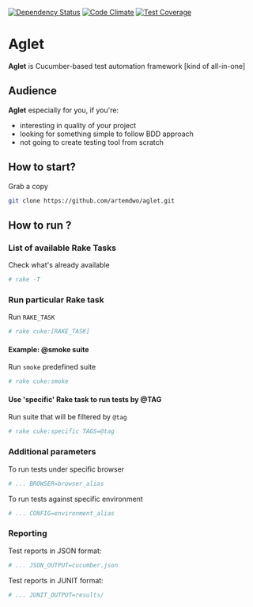 [![Dependency Status](https://gemnasium.com/artemdwo/aglet.svg)](https://gemnasium.com/artemdwo/aglet)
[![Code Climate](https://codeclimate.com/github/artemdwo/aglet/badges/gpa.svg)](https://codeclimate.com/github/artemdwo/aglet)
[![Test Coverage](https://codeclimate.com/github/artemdwo/aglet/badges/coverage.svg)](https://codeclimate.com/github/artemdwo/aglet)

# Aglet

**Aglet** is Cucumber-based test automation framework [kind of all-in-one]

## Audience
**Aglet** especially for you, if you're:

 - interesting in quality of your project
 - looking for something simple to follow BDD approach
 - not going to create testing tool from scratch
 
## How to start?
Grab a copy
```bash
git clone https://github.com/artemdwo/aglet.git
```
## How to run ?
### List of available Rake Tasks
Check what's already available
```bash
# rake -T
```
### Run particular Rake task
Run `RAKE_TASK`
```bash
# rake cuke:[RAKE_TASK]
```
#### Example: @smoke suite
Run `smoke` predefined suite
```bash
# rake cuke:smoke
```
#### Use 'specific' Rake task to run tests by @TAG
Run suite that will be filtered by `@tag`
```bash
# rake cuke:specific TAGS=@tag
```
### Additional parameters
To run tests under specific browser

```bash
# ... BROWSER=browser_alias
```

To run tests against specific environment

```bash
# ... CONFIG=environment_alias
```
### Reporting
Test reports in JSON format:

```bash
# ... JSON_OUTPUT=cucumber.json
```

Test reports in JUNIT format:

```bash
# ... JUNIT_OUTPUT=results/
```
